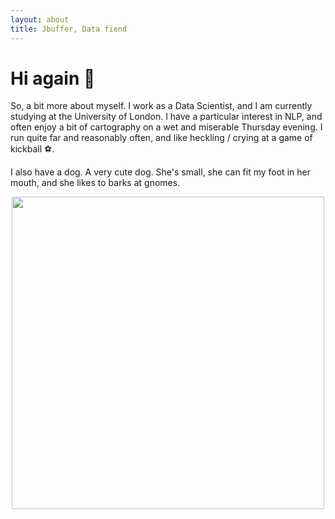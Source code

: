 ```yaml
---
layout: about
title: Jbuffer, Data fiend
---
```

# Hi again 👋

So, a bit more about myself. I work as a Data Scientist, and I am currently studying at the University of London. I have a particular interest in NLP, and often enjoy a bit of cartography on a wet and miserable Thursday evening. I run quite far and reasonably often, and like heckling / crying at a game of kickball ⚽.

I also have a dog. A very cute dog. She's small, she can fit my foot in her mouth, and she likes to barks at gnomes.

<p align="center">
<img src="/docs/assets/images/DSC01085.JPG" width="500">
</p>
